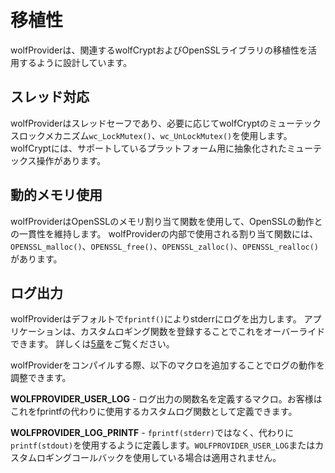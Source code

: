 # 移植性

wolfProviderは、関連するwolfCryptおよびOpenSSLライブラリの移植性を活用するように設計しています。

## スレッド対応

wolfProviderはスレッドセーフであり、必要に応じてwolfCryptのミューテックスロックメカニズム`wc_LockMutex()`、`wc_UnLockMutex()`を使用します。
wolfCryptには、サポートしているプラットフォーム用に抽象化されたミューテックス操作があります。

## 動的メモリ使用

wolfProviderはOpenSSLのメモリ割り当て関数を使用して、OpenSSLの動作との一貫性を維持します。
wolfProviderの内部で使用される割り当て関数には、`OPENSSL_malloc()`、`OPENSSL_free()`、`OPENSSL_zalloc()`、`OPENSSL_realloc()`があります。

## ログ出力

wolfProviderはデフォルトで`fprintf()`によりstderrにログを出力します。
アプリケーションは、カスタムロギング関数を登録することでこれをオーバーライドできます。
詳しくは[5章](chapter05.md)をご覧ください。

wolfProviderをコンパイルする際、以下のマクロを追加することでログの動作を調整できます。

**WOLFPROVIDER_USER_LOG** - ログ出力の関数名を定義するマクロ。お客様はこれをfprintfの代わりに使用するカスタムログ関数として定義できます。

**WOLFPROVIDER_LOG_PRINTF** - `fprintf(stderr)`ではなく、代わりに`printf(stdout)`を使用するように定義します。`WOLFPROVIDER_USER_LOG`またはカスタムロギングコールバックを使用している場合は適用されません。
